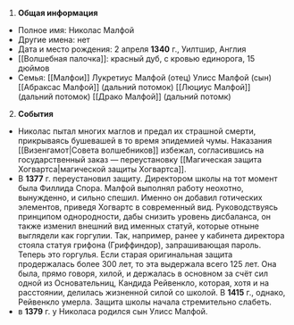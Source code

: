 1. **Общая информация**
 - Полное имя: Николас Малфой
 - Другие имена: нет
 - Дата и место рождения: 2 апреля **1340** г., Уилтшир, Англия
 - [[Волшебная палочка]]: красный дуб, с кровью единорога, 15 дюймов
 - Семья: [[Малфои]]
	Лукретиус Малфой (отец)
	Улисс Малфой (сын)
	[[Абраксас Малфой]] (дальний потомок)
	[[Люциус Малфой]] (дальний потомок)
	[[Драко Малфой]] (дальний потомк)

2. **События**
 - Николас пытал многих маглов и предал их страшной смерти, прикрываясь бушевашей в то время эпидемией чумы. Наказания [[Визенгамот|Совета волшебников]] избежал, согласившись на государственный заказ — переустановку [[Магическая защита Хогвартса|магической защиты Хогвартса]].
 - В **1377** г. переустановил защиту. Директором школы на тот момент была Филлида Спора. Малфой выполнял работу неохотно, вынужденно, и сильно спешил. Именно он добавил готических элементов, приведя Хогвартс в современный вид. Руководствуясь принципом однородности, дабы снизить уровень дисбаланса, он также изменил внешний вид именных статуй, которые отныне выглядели как горгулии. Так, например, ранее у кабинета директора стояла статуя грифона (Гриффиндор), запрашивающая пароль. Теперь это горгулья. Если старая оригинальная защита продержалась более 300 лет, то эта выдержала всего 125 лет. Она была, прямо говоря, хилой, и держалась в основном за счёт сил одной из Основательниц, Кандида Рейвенкло, которая, хотя и на расстоянии, делилась жизненной силой со школой. В **1415** г., однако, Рейвенкло умерла. Защита школы начала стремительно слабеть.
 - в **1379** г. у Николаса родился сын Улисс Малфой.